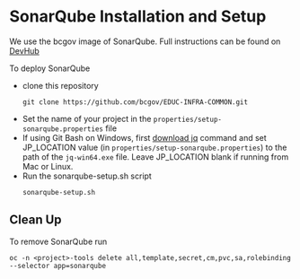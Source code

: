 # SonarQube Installation and Setup

We use the bcgov image of SonarQube.  Full instructions can be found on [DevHub](https://developer.gov.bc.ca/SonarQube-on-OpenShift)

To deploy SonarQube 
* clone this repository 
  ```
  git clone https://github.com/bcgov/EDUC-INFRA-COMMON.git
  ```
* Set the name of your project in the `properties/setup-sonarqube.properties` file
* If using Git Bash on Windows, first [download jq](https://stedolan.github.io/jq/download/) command and set JP_LOCATION value (in `properties/setup-sonarqube.properties`) to the path of the `jq-win64.exe` file.  Leave JP_LOCATION blank if running from Mac or Linux.
* Run the sonarqube-setup.sh script
  ```
  sonarqube-setup.sh
  ```


## Clean Up
To remove SonarQube run
```
oc -n <project>-tools delete all,template,secret,cm,pvc,sa,rolebinding --selector app=sonarqube
```
